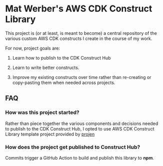 # Mat Werber's AWS CDK Construct Library

This project is (or at least, is meant to become) a central repository of the various custom AWS CDK constructs I create in the course of my work.

For now, project goals are:

1. Learn how to publish to the CDK Construct Hub

2. Learn to write better constructs.

3. Improve my existing constructs over time rather than re-creating or copy-pasting them when needed across projects.


## FAQ

### How was this project started?

Rather than piece together the various components and decisions needed to publish to the CDK Construct Hub, I opted to use AWS CDK Construct Library template project provided by [projen](https://projen.io/docs/project-types/aws-cdk-construct-library/)


### How does the project get published to Construct Hub?

Commits trigger a GitHub Action to build and publish this library to **npm**.
